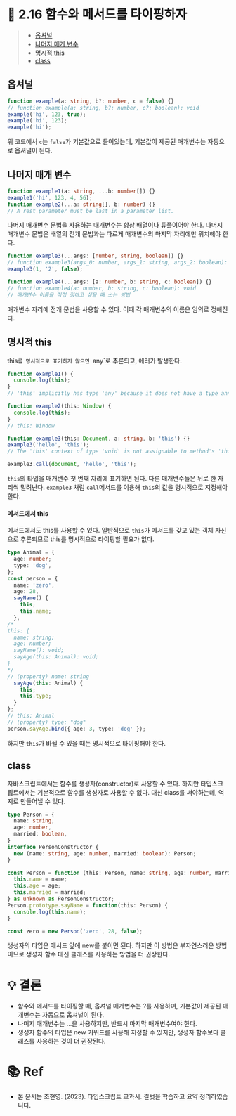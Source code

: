 # 📌 2.16 함수와 메서드를 타이핑하자

> - [옵셔널](#옵셔널)
> - [나머지 매개 변수](#나머지-매개-변수)
> - [명시적 this](#명시적-this)
> - [class](#class)

## 옵셔널
```ts
function example(a: string, b?: number, c = false) {}
// function example(a: string, b?: number, c?: boolean): void
example('hi', 123, true);
example('hi', 123);
example('hi');
```
위 코드에서 `c`는 `false`가 기본값으로 들어있는데, 기본값이 제공된 매개변수는 자동으로 옵셔널이 된다.

## 나머지 매개 변수
```ts
function example1(a: string, ...b: number[]) {}
example1('hi', 123, 4, 56);
function example2(...a: string[], b: number) {}
// A rest parameter must be last in a parameter list.
```
나머지 매개변수 문법을 사용하는 매개변수는 항상 배열이나 튜플이어야 한다.
나머지 매개변수 문법은 배열의 전개 문법과는 다르게 매개변수의 마지막 자리에만 위치해야 한다.
```ts
function example3(...args: [number, string, boolean]) {}
// function example3(args_0: number, args_1: string, args_2: boolean): void
example3(1, '2', false);

function example4(...args: [a: number, b: string, c: boolean]) {}
// function example4(a: number, b: string, c: boolean): void
// 매개변수 이름을 직접 정하고 싶을 때 쓰는 방법
```
매개변수 자리에 전개 문법을 사용할 수 있다.
이때 각 매개변수의 이름은 임의로 정해진다.

## 명시적 this

this`를 명시적으로 표기하지 않으면 `any`로 추론되고, 에러가 발생한다.
```ts
function example1() {
  console.log(this);
}
// 'this' implicitly has type 'any' because it does not have a type annotation.

function example2(this: Window) {
  console.log(this);
}
// this: Window

function example3(this: Document, a: string, b: 'this') {}
example3('hello', 'this');
// The 'this' context of type 'void' is not assignable to method's 'this' of type 'Document'.

example3.call(document, 'hello', 'this');
```
`this`의 타입을 매개변수 첫 번째 자리에 표기하면 된다.
다른 매개변수들은 뒤로 한 자리씩 밀려난다.
`example3` 처럼 `call`메서드를 이용해 `this`의 값을 명시적으로 지정해야 한다.

#### 메서드에서 this

메서드에서도 this를 사용할 수 있다.
일반적으로 `this`가 메서드를 갖고 있는 객체 자신으로 추론되므로 this를 명시적으로 타이핑할 필요가 없다.
```ts
type Animal = {
  age: number;
  type: 'dog',
};
const person = {
  name: 'zero',
  age: 28,
  sayName() {
    this;
    this.name;
  },
/*
this: {
  name: string;
  age: number;
  sayName(): void;
  sayAge(this: Animal): void;
}
*/
// (property) name: string
  sayAge(this: Animal) {
    this;
    this.type;
  }
};
// this: Animal
// (property) type: "dog"
person.sayAge.bind({ age: 3, type: 'dog' });
```
하지만 `this`가 바뀔 수 있을 때는 명시적으로 타이핑해야 한다.

## class

자바스크립트에서는 함수를 생성자(constructor)로 사용할 수 있다.
하지만 타입스크립트에서는 기본적으로 함수를 생성자로 사용할 수 없다.
대신 class를 써야하는데, 억지로 만들어낼 수 있다.
```ts
type Person = {
  name: string,
  age: number,
  married: boolean,
}
interface PersonConstructor {
  new (name: string, age: number, married: boolean): Person;
}

const Person = function (this: Person, name: string, age: number, married: boolean) {
  this.name = name;
  this.age = age;
  this.married = married;
} as unknown as PersonConstructor;
Person.prototype.sayName = function(this: Person) {
  console.log(this.name);
}

const zero = new Person('zero', 28, false);
```
생성자의 타입은 메서드 앞에 new를 붙이면 된다.
하지만 이 방법은 부자연스러운 방법이므로 생성자 함수 대신 클래스를 사용하는 방법을 더 권장한다.

# 💡 결론

- 함수와 메서드를 타이핑할 때, 옵셔널 매개변수는 ?를 사용하며, 기본값이 제공된 매개변수는 자동으로 옵셔널이 된다.
- 나머지 매개변수는 ...을 사용하지만, 반드시 마지막 매개변수여야 한다.
- 생성자 함수의 타입은 new 키워드를 사용해 지정할 수 있지만, 생성자 함수보다 클래스를 사용하는 것이 더 권장된다.

# 📚 Ref

- 본 문서는 조현영. (2023). 타입스크립트 교과서. 길벗을 학습하고 요약 정리하였습니다.